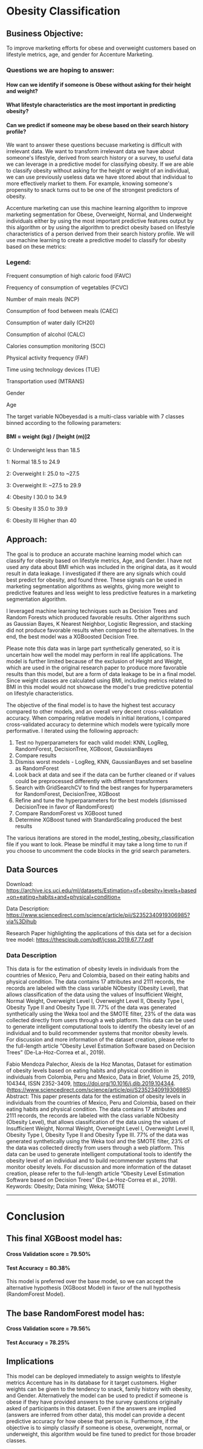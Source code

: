# Obesity Classification

## Business Objective: 
To improve marketing efforts for obese and overweight customers based on lifestyle metrics, age, and gender for Accenture Marketing.

### Questions we are hoping to answer:
#### How can we identify if someone is Obese without asking for their height and weight?

#### What lifestyle characteristics are the most important in predicting obesity?

#### Can we predict if someone may be obese based on their search history profile?

We want to answer these questions becuase marketing is difficult with irrelevant data. We want to transform irrelevant data we have about someone's lifestyle, derived from search history or a survey, to useful data we can leverage in a predictive model for classifying obesity. If we are able to classify obesity without asking for the height or weight of an individual, we can use previously useless data we have stored about that individual to more effectively market to them. For example, knowing someone's propensity to snack turns out to be one of the strongest predictors of obesity. 

Accenture marketing can use this machine learning algorithm to improve marketing segmentation for Obese, Overweight, Normal, and Underweight individuals either by using the most important predictive features output by this algorithm or by using the algorithm to predict obesity based on lifestyle characteristics of a person derived from their search history profile. We will use machine learning to create a predictive model to classify for obesity based on these metrics:

### Legend:
Frequent consumption of high caloric food (FAVC)

Frequency of consumption of vegetables (FCVC)

Number of main meals (NCP)

Consumption of food between meals (CAEC)

Consumption of water daily (CH20)

Consumption of alcohol (CALC)

Calories consumption monitoring (SCC)

Physical activity frequency (FAF)

Time using technology devices (TUE)

Transportation used (MTRANS)

Gender

Age

The target variable NObeyesdad is a multi-class variable with 7 classes binned according to the following parameters:

#### BMI = weight (kg) / [height (m)]2

0: Underweight less than 18.5

1: Normal 18.5 to 24.9

2: Overweight I: 25.0 to ~27.5

3: Overweight II: ~27.5 to 29.9

4: Obesity I 30.0 to 34.9

5: Obesity II 35.0 to 39.9

6: Obesity III Higher than 40


## Approach:
The goal is to produce an accurate machine learning model which can classify for obesity based on lifestyle metrics, Age, and Gender. I have not used any data about BMI which was included in the original data, as it would result in data leakage. I investigated if there are any signals which could best predict for obesity, and found three. These signals can be used in marketing segmentation algorithms as weights, giving more weight to predictive features and less weight to less predictive features in a marketing segmentation algorithm. 

I leveraged machine learning techniques such as Decision Trees and Random Forests which produced favorable results. Other algorithms such as Gaussian Bayes, K Nearest Neighbor, Logistic Regression, and stacking did not produce favorable results when compared to the alternatives. In the end, the best model was a XGBoosted Decision Tree. 

Please note this data was in large part synthetically generated, so it is uncertain how well the model may perform in real life applications. The model is further limited because of the exclusion of Height and Weight, which are used in the original research paper to produce more favorable results than this model, but are a form of data leakage to be in a final model. Since weight classes are calculated using BMI, including metrics related to BMI in this model would not showcase the model's true predictive potential on lifestyle characteristics. 

The objective of the final model is to have the highest test accuracy compared to other models, and an overall very decent cross-validation accuracy. When comparing relative models in initial iterations, I compared cross-validated accuracy to determine which models were typically more performative. I iterated using the following approach:

1. Test no hyperparameters for each valid model: KNN, LogReg, RandomForest, DecisionTree, XGBoost, GaussianBayes
2. Compare results
3. Dismiss worst models - LogReg, KNN, GaussianBayes and set baseline as RandomForest
4. Look back at data and see if the data can be further cleaned or if values could be preprocessed differently with different transformers
5. Search with GridSearchCV to find the best ranges for hyperparameters for RandomForest, DecisionTree, XGBoost
6. Refine and tune the hyperparameters for the best models (dismissed DecisionTree in favor of RandomForest)
7. Compare RandomForest vs XGBoost tuned
8. Determine XGBoost tuned with StandardScaling produced the best results

The various iterations are stored in the model_testing_obesity_classification file if you want to look. Please be mindful it may take a long time to run if you choose to uncomment the code blocks in the grid search parameters. 

## Data Sources
Download: https://archive.ics.uci.edu/ml/datasets/Estimation+of+obesity+levels+based+on+eating+habits+and+physical+condition+

Data Description: https://www.sciencedirect.com/science/article/pii/S2352340919306985?via%3Dihub

Research Paper highlighting the applications of this data set for a decision tree model:
https://thescipub.com/pdf/jcssp.2019.67.77.pdf

### Data Description

This data is for the estimation of obesity levels in individuals from the countries of Mexico, Peru and Colombia, based on their eating habits and physical condition. The data contains 17 attributes and 2111 records, the records are labeled with the class variable NObesity (Obesity Level), that allows classification of the data using the values of Insufficient Weight, Normal Weight, Overweight Level I, Overweight Level II, Obesity Type I, Obesity Type II and Obesity Type III. 77% of the data was generated synthetically using the Weka tool and the SMOTE filter, 23% of the data was collected directly from users through a web platform. This data can be used to generate intelligent computational tools to identify the obesity level of an individual and to build recommender systems that monitor obesity levels. For discussion and more information of the dataset creation, please refer to the full-length article “Obesity Level Estimation Software based on Decision Trees” (De-La-Hoz-Correa et al., 2019).

Fabio Mendoza Palechor, Alexis de la Hoz Manotas,
Dataset for estimation of obesity levels based on eating habits and physical condition in individuals from Colombia, Peru and Mexico,
Data in Brief,
Volume 25,
2019,
104344,
ISSN 2352-3409,
https://doi.org/10.1016/j.dib.2019.104344.
(https://www.sciencedirect.com/science/article/pii/S2352340919306985)
Abstract: This paper presents data for the estimation of obesity levels in individuals from the countries of Mexico, Peru and Colombia, based on their eating habits and physical condition. The data contains 17 attributes and 2111 records, the records are labeled with the class variable NObesity (Obesity Level), that allows classification of the data using the values of Insufficient Weight, Normal Weight, Overweight Level I, Overweight Level II, Obesity Type I, Obesity Type II and Obesity Type III. 77% of the data was generated synthetically using the Weka tool and the SMOTE filter, 23% of the data was collected directly from users through a web platform. This data can be used to generate intelligent computational tools to identify the obesity level of an individual and to build recommender systems that monitor obesity levels. For discussion and more information of the dataset creation, please refer to the full-length article “Obesity Level Estimation Software based on Decision Trees” (De-La-Hoz-Correa et al., 2019).
Keywords: Obesity; Data mining; Weka; SMOTE

----------------------------------------------------------
# Conclusion
## This final XGBoost model has:

#### Cross Validation score = 79.50%

#### Test Accuracy = 80.38%

This model is preferred over the base model, so we can accept the alternative hypothesis (XGBoost Model) in favor of the null hypothesis (RandomForest Model).

## The base RandomForest model has:

#### Cross Validation score = 79.56%

#### Test Accuracy = 78.25%

## Implications
This model can be deployed immediately to assign weights to lifestyle metrics Accenture has in its database for it target customers. Higher weights can be given to the tendency to snack, family history with obesity, and Gender. Alternatively the model can be used to predict if someone is obese if they have provided answers to the survey questions originally asked of participants in this dataset. Even if the answers are implied (answers are inferred from other data), this model can provide a decent predictive accuracy for how obese that person is. Furthermore, if the objective is to simply classify if someone is obese, overweight, normal, or underweight, this algorithm would be fine tuned to predict for those broader classes. 
